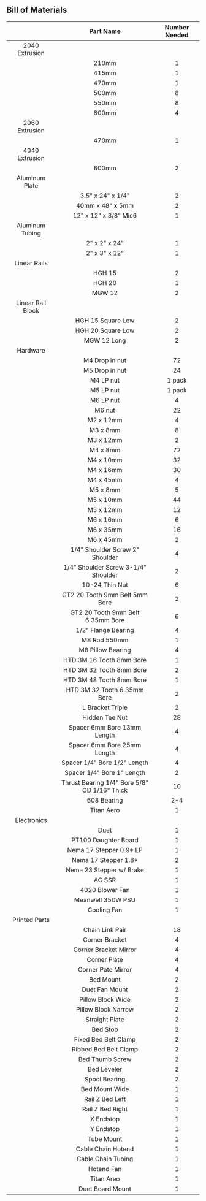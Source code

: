 ## Bill of Materials

|  | Part Name | Number Needed |
|:---:|:---:|:---:|
| 2040 Extrusion |  |  |
|  | 210mm | 1 |
|  | 415mm | 1 |
|  | 470mm | 1 |
|  | 500mm | 8 |
|  | 550mm | 8 |
|  | 800mm | 4 |
| 2060 Extrusion |  |  |
|  | 470mm | 1 |
| 4040 Extrusion |  |  |
|  | 800mm | 2 |
| Aluminum Plate |  |  |
|  | 3.5" x 24" x 1/4" | 2 |
|  | 40mm x 48" x 5mm | 2 |
|  | 12" x 12" x 3/8" Mic6 | 1 |
|Aluminum Tubing|  |  |
|  | 2" x 2" x 24" | 1 |
|  | 2" x 3" x 12" | 1 |
| Linear Rails |  |  |
|  | HGH 15 | 2 |
|  | HGH 20 | 1 |
|  | MGW 12 | 2 |
| Linear Rail Block |  |  |
|  | HGH 15 Square Low | 2 |
|  | HGH 20 Square Low | 2 |
|  | MGW 12 Long | 2 |
| Hardware |  |  |
|  | M4 Drop in nut | 72 |
|  | M5 Drop in nut | 24 |
|  | M4 LP nut | 1 pack |
|  | M5 LP nut | 1 pack |
|  | M6 LP nut | 4 |
|  | M6 nut | 22 |
|  | M2 x 12mm | 4 |
|  | M3 x 8mm | 8 |
|  | M3 x 12mm | 2 |
|  | M4 x 8mm | 72 |
|  | M4 x 10mm | 32 |
|  | M4 x 16mm | 30 |
|  | M4 x 45mm | 4 |
|  | M5 x 8mm | 5 |
|  | M5 x 10mm | 44 |
|  | M5 x 12mm | 12 |
|  | M6 x 16mm | 6 |
|  | M6 x 35mm | 16 |
|  | M6 x 45mm | 2 |
|  | 1/4" Shoulder Screw 2" Shoulder | 4 |
|  | 1/4" Shoulder Screw 3-1/4" Shoulder | 2 |
|  | 10-24 Thin Nut | 6 |
|  | GT2 20 Tooth 9mm Belt 5mm Bore | 2 |
|  | GT2 20 Tooth 9mm Belt 6.35mm Bore | 6 |
|  | 1/2" Flange Bearing | 4 |
|  | M8 Rod 550mm | 1 |
|  | M8 Pillow Bearing | 4 |
|  | HTD 3M 16 Tooth 8mm Bore | 1 |
|  | HTD 3M 32 Tooth 8mm Bore | 2 |
|  | HTD 3M 48 Tooth 8mm Bore | 1 |
|  | HTD 3M 32 Tooth 6.35mm Bore | 2 |
|  | L Bracket Triple | 2 |
|  | Hidden Tee Nut | 28 |
|  | Spacer 6mm Bore 13mm Length | 4 |
|  | Spacer 6mm Bore 25mm Length | 4 |
|  | Spacer 1/4" Bore 1/2" Length | 4 |
|  | Spacer 1/4" Bore 1" Length | 2 |
|  | Thrust Bearing 1/4" Bore 5/8" OD 1/16" Thick | 10 |
|  | 608 Bearing | 2-4 |
|  | Titan Aero | 1 |
| Electronics |  |  |
|  | Duet | 1 |
|  | PT100 Daughter Board | 1 |
|  | Nema 17 Stepper 0.9* LP | 1 |
|  | Nema 17 Stepper 1.8* | 2 |
|  | Nema 23 Stepper w/ Brake | 1 |
|  | AC SSR | 1 |
|  | 4020 Blower Fan | 1 |
|  | Meanwell 350W PSU | 1 |
|  | Cooling Fan | 1 |
| Printed Parts |  |  |
|  | Chain Link Pair | 18 |
|  | Corner Bracket | 4 |
|  | Corner Bracket Mirror | 4 |
|  | Corner Plate | 4 |
|  | Corner Pate Mirror | 4 |
|  | Bed Mount | 2 |
|  | Duet Fan Mount | 2 |
|  | Pillow Block Wide | 2 |
|  | Pillow Block Narrow | 2 |
|  | Straight Plate | 2 |
|  | Bed Stop | 2 |
|  | Fixed Bed Belt Clamp | 2 |
|  | Ribbed Bed Belt Clamp | 2 |
|  | Bed Thumb Screw | 2 |
|  | Bed Leveler | 2 |
|  | Spool Bearing | 2 |
|  | Bed Mount Wide | 1 |
|  | Rail Z Bed Left | 1 |
|  | Rail Z Bed Right | 1 |
|  | X Endstop | 1 |
|  | Y Endstop | 1 |
|  | Tube Mount | 1 |
|  | Cable Chain Hotend | 1 |
|  | Cable Chain Tubing | 1 |
|  | Hotend Fan | 1 |
|  | Titan Areo | 1 |
|  | Duet Board Mount | 1 |